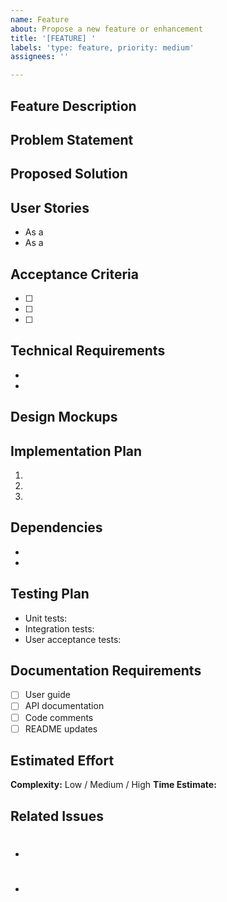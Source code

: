 ```yaml
---
name: Feature
about: Propose a new feature or enhancement
title: '[FEATURE] '
labels: 'type: feature, priority: medium'
assignees: ''

---
```


## Feature Description
<!-- Provide a clear and concise description of the feature -->

## Problem Statement
<!-- What problem does this feature solve? Why is it needed? -->

## Proposed Solution
<!-- Describe how you envision this feature working -->

## User Stories
<!-- As a [type of user], I want [goal] so that [reason] -->
- As a 
- As a 

## Acceptance Criteria
<!-- List specific, measurable criteria for feature completion -->
- [ ] 
- [ ] 
- [ ] 

## Technical Requirements
<!-- Any technical specifications or constraints -->
- 
- 

## Design Mockups
<!-- Attach or link to any design mockups, wireframes, or prototypes -->

## Implementation Plan
<!-- High-level steps to implement this feature -->
1. 
2. 
3. 

## Dependencies
<!-- List any dependencies or prerequisites -->
- 
- 

## Testing Plan
<!-- How will this feature be tested? -->
- Unit tests: 
- Integration tests: 
- User acceptance tests: 

## Documentation Requirements
<!-- What documentation needs to be created/updated? -->
- [ ] User guide
- [ ] API documentation
- [ ] Code comments
- [ ] README updates

## Estimated Effort
<!-- Rough estimate of time/complexity -->
**Complexity:** Low / Medium / High
**Time Estimate:** 

## Related Issues
<!-- Link to related issues, if any -->
- #
- #
